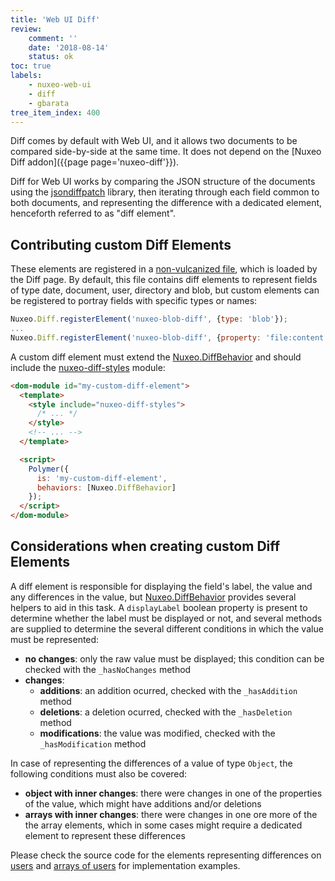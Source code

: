 ```yaml
---
title: 'Web UI Diff'
review:
    comment: ''
    date: '2018-08-14'
    status: ok
toc: true
labels:
    - nuxeo-web-ui
    - diff
    - gbarata
tree_item_index: 400
---
```


Diff comes by default with Web UI, and it allows two documents to be compared side-by-side at the same time. It does not depend on the [Nuxeo Diff addon]({{page page='nuxeo-diff'}}).

Diff for Web UI works by comparing the JSON structure of the documents using the [jsondiffpatch](https://github.com/benjamine/jsondiffpatch) library, then iterating through each field common to both documents, and representing the difference with a dedicated element, henceforth referred to as "diff element".

## Contributing custom Diff Elements

These elements are registered in a [non-vulcanized file](https://github.com/nuxeo/nuxeo-web-ui/blob/release-10.2/elements/diff/imports.html), which is loaded by the Diff page. By default, this file contains diff elements to represent fields of type date, document, user, directory and blob, but custom elements can be registered to portray fields with specific types or names:

```javascript
Nuxeo.Diff.registerElement('nuxeo-blob-diff', {type: 'blob'});
...
Nuxeo.Diff.registerElement('nuxeo-blob-diff', {property: 'file:content'});
```

A custom diff element must extend the [Nuxeo.DiffBehavior](https://github.com/nuxeo/nuxeo-web-ui/blob/release-10.2/elements/diff/nuxeo-diff-behavior.html) and should include the [nuxeo-diff-styles](https://github.com/nuxeo/nuxeo-web-ui/blob/release-10.2/elements/diff/nuxeo-diff-styles.html) module:

```html
<dom-module id="my-custom-diff-element">
  <template>
    <style include="nuxeo-diff-styles">
      /* ... */
    </style>
    <!-- ... -->
  </template>

  <script>
    Polymer({
      is: 'my-custom-diff-element',
      behaviors: [Nuxeo.DiffBehavior]
    });
  </script>
</dom-module>
```

## Considerations when creating custom Diff Elements

A diff element is responsible for displaying the field's label, the value and any differences in the value, but [Nuxeo.DiffBehavior](https://github.com/nuxeo/nuxeo-web-ui/blob/release-10.2/elements/diff/nuxeo-diff-behavior.html) provides several helpers to aid in this task. A `displayLabel` boolean property is present to determine whether the label must be displayed or not, and several methods are supplied to determine the several different conditions in which the value must be represented:

- **no changes**: only the raw value must be displayed; this condition can be checked with the `_hasNoChanges` method
- **changes**:
  * **additions**: an addition ocurred, checked with the `_hasAddition` method
  * **deletions**: a deletion ocurred, checked with the `_hasDeletion` method
  * **modifications**: the value was modified, checked with the `_hasModification` method

In case of representing the differences of a value of type `Object`, the following conditions must also be covered:
  * **object with inner changes**: there were changes in one of the properties of the value, which might have additions and/or deletions
  * **arrays with inner changes**: there were changes in one ore more of the the array elements, which in some cases might require a dedicated element to represent these differences

Please check the source code for the elements representing differences on [users](https://github.com/nuxeo/nuxeo-web-ui/blob/release-10.2/elements/diff/elements/nuxeo-user-diff.html) and [arrays of users](https://github.com/nuxeo/nuxeo-web-ui/blob/release-10.2/elements/diff/elements/nuxeo-user-arr-diff.html) for implementation examples.
